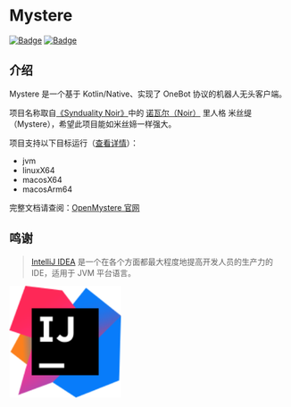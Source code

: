 # Mystere

[![Badge](https://img.shields.io/badge/OneBot-11-black)](https://github.com/botuniverse/onebot-11)
[![Badge](https://img.shields.io/badge/OneBot-12-black)](https://github.com/botuniverse/onebot-12)


## 介绍

Mystere 是一个基于 Kotlin/Native、实现了 OneBot 协议的机器人无头客户端。

项目名称取自[《Synduality Noir》](https://synduality-noir.com/)中的 [诺瓦尔（Noir）](https://zh.moegirl.org.cn/%E8%AF%BA%E7%93%A6%E5%B0%94) 里人格 米丝缇（Mystere），希望此项目能如米丝媂一样强大。

项目支持以下目标运行（[查看详情](#跨平台兼容性)）：

+ jvm
+ linuxX64
+ macosX64
+ macosArm64

完整文档请查阅：[OpenMystere 官网](https://openmystere.github.io/starter-topic.html)


## 鸣谢

> [IntelliJ IDEA](https://zh.wikipedia.org/zh-hans/IntelliJ_IDEA) 是一个在各个方面都最大程度地提高开发人员的生产力的 IDE，适用于 JVM 平台语言。

[<img src="https://raw.githubusercontent.com/JetBrains/logos/master/web/intellij-idea/intellij-idea.svg" width="200"/>](https://www.jetbrains.com/?from=mirai)
